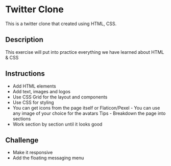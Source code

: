 # Twitter Clone
This is a twitter clone that created using HTML, CSS.

## Description
This exercise will put into practice everything we have learned about HTML & CSS 

## Instructions 
- Add HTML elements 
- Add text, images and logos 
- Use CSS Grid for the layout and components 
- Use CSS for styling 
- You can get icons from the page itself or Flaticon/Pexel - You can use any image of your choice for the avatars Tips - Breakdown the page into sections 
- Work section by section until it looks good 

## Challenge 
- Make it responsive 
- Add the floating messaging menu